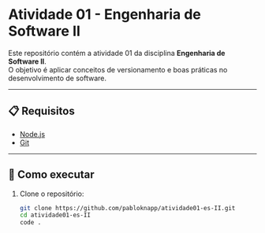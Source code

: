 # Atividade 01 - Engenharia de Software II

Este repositório contém a atividade 01 da disciplina **Engenharia de Software II**.  
O objetivo é aplicar conceitos de versionamento e boas práticas no desenvolvimento de software.

---

## 📋 Requisitos
- [Node.js](https://nodejs.org/) 
- [Git](https://git-scm.com/)

---

## 🚀 Como executar

1. Clone o repositório:
   ```bash
   git clone https://github.com/pabloknapp/atividade01-es-II.git
   cd atividade01-es-II
   code .
